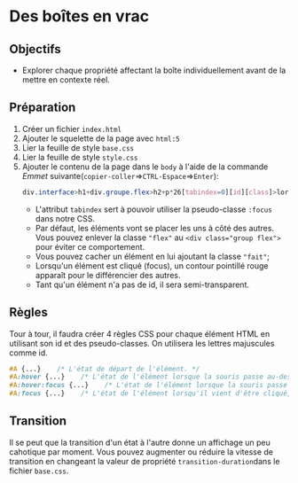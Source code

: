 # Des boîtes en vrac

## Objectifs
- Explorer chaque propriété affectant la boîte individuellement avant de la mettre en contexte réel.

## Préparation
1. Créer un fichier `index.html`
1. Ajouter le squelette de la page avec `html:5`
1. Lier la feuille de style `base.css`
1. Lier la feuille de style `style.css`
1. Ajouter le contenu de la page dans le `body` à l'aide de la commande _Emmet_ suivante(`copier-coller`⇒`CTRL-Espace`⇒`Enter`):
    ```css
    div.interface>h1+div.groupe.flex>h2+p*26[tabindex=0][id][class]>lorem
    ```
    - L'attribut `tabindex` sert à pouvoir utiliser la pseudo-classe `:focus` dans notre CSS.
    - Par défaut, les éléments vont se placer les uns à côté des autres. Vous pouvez enlever la classe ``"flex"`` au `<div class="group flex">` pour éviter ce comportement.
    - Vous pouvez cacher un élément en lui ajoutant la classe `"fait"`;
    - Lorsqu'un élément est cliqué (focus), un contour pointillé rouge apparaît pour le différencier des autres.
    - Tant qu'un élément n'a pas de id, il sera semi-transparent.

## Règles
Tour à tour, il faudra créer 4 règles CSS pour chaque élément HTML en utilisant son id et des pseudo-classes. On utilisera les lettres majuscules comme id.
```css
#A {...}    /* L'état de départ de l'élément. */
#A:hover {...}    /* L'état de l'élément lorsque la souris passe au-dessus. */
#A:hover:focus {...}    /* L'état de l'élément lorsque la souris passe au-dessus et qu'il vient d'être cliqué.  */
#A:focus {...}    /* L'état de l'élément lorsqu'il vient d'être cliqué, mais que la souris ne passe pas au-dessus.  */
```

## Transition
Il se peut que la transition d'un état à l'autre donne un affichage un peu cahotique par moment. Vous pouvez augmenter ou réduire la vitesse de transition en changeant la valeur de propriété `transition-duration`dans le fichier `base.css`.